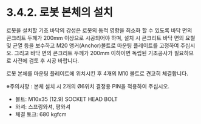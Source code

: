 ﻿# 3.4.2. 로봇 본체의 설치

로봇을 설치할 기초 바닥의 강성은 로봇의 동적 영향을 최소화 할 수 있도록 바닥 면의 콘크리트 두께가 200mm 이상으로 시공되어야 하며, 설치 시 콘크리트 바닥 면의 요철 및 균열 등을 보수하고 M20 앵커(Anchor)볼트로 마운팅 플레이트를 고정하여 주십시오. 그리고 바닥 면의 콘크리트 두께가 200mm 이하이면 독립된 기초공사가 필요하므로 사전에 검토 후 시공 바랍니다. 

로봇 본체를 마운팅 플레이트에 위치시킨 후 4개의 M10 볼트로 견고히 체결합니다. 

※주의사항 : 본체 설치 시 2개의 Ø6위치 결정용 PIN을 적용하여 주십시오.

*	볼트: M10x35 (12.9) SOCKET HEAD BOLT
*	와셔: 스프링와셔, 평와셔
*	체결 토크: 680 kgfcm
 
